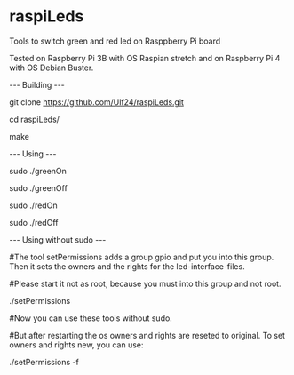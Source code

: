 # raspiLeds
Tools to switch green and red led on Rasppberry Pi board

Tested on Raspberry Pi 3B with OS Raspian stretch and on Raspberry Pi 4 with OS Debian Buster.


--- Building ---

git clone https://github.com/Ulf24/raspiLeds.git

cd raspiLeds/

make

--- Using ---

sudo ./greenOn

sudo ./greenOff

sudo ./redOn

sudo ./redOff

--- Using without sudo ---

#The tool setPermissions adds a group gpio and put you into this group. Then it sets the owners and the rights for the led-interface-files.

#Please start it not as root, because you must into this group and not root.

./setPermissions

#Now you can use these tools without sudo.

#But after restarting the os owners and rights are reseted to original. To set owners and rights new, you can use:

./setPermissions -f
